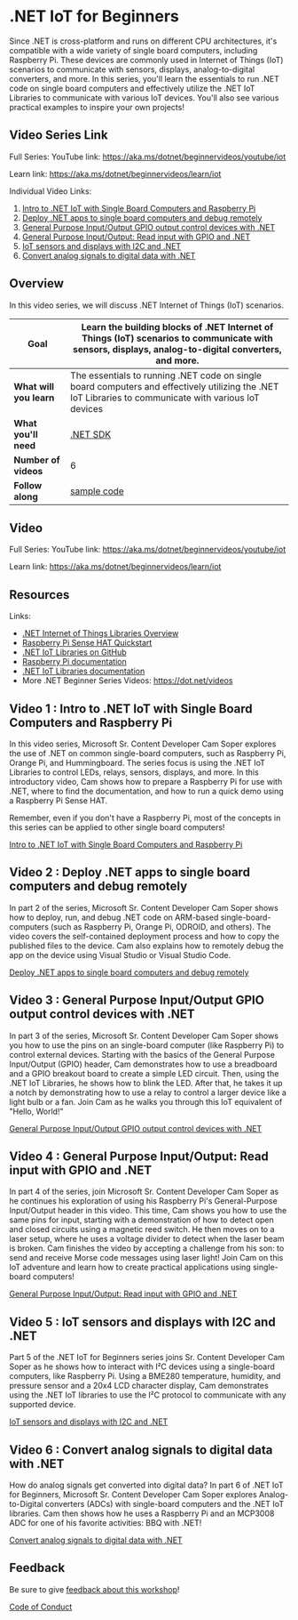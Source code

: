 # .NET IoT for Beginners

Since .NET is cross-platform and runs on different CPU architectures, it's compatible with a wide variety of single board computers, including Raspberry Pi. These devices are commonly used in Internet of Things (IoT) scenarios to communicate with sensors, displays, analog-to-digital converters, and more. In this series, you'll learn the essentials to run .NET code on single board computers and effectively utilize the .NET IoT Libraries to communicate with various IoT devices. You'll also see various practical examples to inspire your own projects!

## Video Series Link

Full Series:
YouTube link: https://aka.ms/dotnet/beginnervideos/youtube/iot 

Learn link: https://aka.ms/dotnet/beginnervideos/learn/iot

Individual Video Links:
1. [Intro to .NET IoT with Single Board Computers and Raspberry Pi](https://youtu.be/SV08PVtAHrc?si=MWtC36lmGQ1Y_4gY)
1. [Deploy .NET apps to single board computers and debug remotely](https://youtu.be/bJSSU5YuHKg?si=SlCVSunIfy2fypOH)
1. [General Purpose Input/Output GPIO output control devices with .NET](https://youtu.be/VbuBpRrvYeY?si=oCXy4RWh-xOeNh-4)
1. [General Purpose Input/Output: Read input with GPIO and .NET](https://youtu.be/e_2DCBpwgWw?si=liEAq_5qCqxbs4VD)
1. [IoT sensors and displays with I2C and .NET](https://youtu.be/Zqttrk3FiCg?si=DDaf6cpf1JMAB-N6)
1. [Convert analog signals to digital data with .NET](https://youtu.be/ZoiMCrLGw6M?si=EbZ6hyuolYH_oRZh)

## Overview

In this video series, we will discuss .NET Internet of Things (IoT) scenarios.

| **Goal**              |  Learn the building blocks of .NET Internet of Things (IoT) scenarios to communicate with sensors, displays, analog-to-digital converters, and more.                                   |
| ----------------------------- | --------------------------------------------------------------------- |
| **What will you learn**       | The essentials to running .NET code on single board computers and effectively utilizing the .NET IoT Libraries to communicate with various IoT devices                                        |
| **What you'll need**          | [.NET SDK](https://dotnet.microsoft.com/en-us/download/visual-studio-sdks) |
| **Number of videos**                  | 6                                                                |
| **Follow along**                  |[sample code](sample-code)                                                                |
 
                         
## Video

Full Series:
YouTube link: https://aka.ms/dotnet/beginnervideos/youtube/iot 

Learn link: https://aka.ms/dotnet/beginnervideos/learn/iot

## Resources

Links:
- [.NET Internet of Things Libraries Overview](https://learn.microsoft.com/dotnet/iot/intro)
- [Raspberry Pi Sense HAT Quickstart](https://learn.microsoft.com/dotnet/iot/quickstarts/sensehat)
- [.NET IoT Libraries on GitHub](https://github.com/dotnet/iot)
- [Raspberry Pi documentation](https://www.raspberrypi.com/documentation/)
- [.NET IoT Libraries documentation](https://learn.microsoft.com/dotnet/iot/)
- More .NET Beginner Series Videos: https://dot.net/videos 
  
## Video 1 : Intro to .NET IoT with Single Board Computers and Raspberry Pi

In this video series, Microsoft Sr. Content Developer Cam Soper explores the use of .NET on common single-board computers, such as Raspberry Pi, Orange Pi, and Hummingboard. The series focus is using the .NET IoT Libraries to control LEDs, relays, sensors, displays, and more. In this introductory video, Cam shows how to prepare a Raspberry Pi for use with .NET, where to find the documentation, and how to run a quick demo using a Raspberry Pi Sense HAT.

Remember, even if you don't have a Raspberry Pi, most of the concepts in this series can be applied to other single board computers!

[Intro to .NET IoT with Single Board Computers and Raspberry Pi](https://youtu.be/SV08PVtAHrc?si=MWtC36lmGQ1Y_4gY)

## Video 2 : Deploy .NET apps to single board computers and debug remotely

In part 2 of the series, Microsoft Sr. Content Developer Cam Soper shows how to deploy, run, and debug .NET code on ARM-based single-board-computers (such as Raspberry Pi, Orange Pi, ODROID, and others). The video covers the self-contained deployment process and how to copy the published files to the device. Cam also explains how to remotely debug the app on the device using Visual Studio or Visual Studio Code.

[Deploy .NET apps to single board computers and debug remotely](https://youtu.be/bJSSU5YuHKg?si=SlCVSunIfy2fypOH)

## Video 3 : General Purpose Input/Output GPIO output control devices with .NET

In part 3 of the series, Microsoft Sr. Content Developer Cam Soper shows you how to use the pins on an single-board computer (like Raspberry Pi) to control external devices. Starting with the basics of the General Purpose Input/Output (GPIO) header, Cam demonstrates how to use a breadboard and a GPIO breakout board to create a simple LED circuit. Then, using the .NET IoT Libraries, he shows how to blink the LED. After that, he takes it up a notch by demonstrating how to use a relay to control a larger device like a light bulb or a fan. Join Cam as he walks you through this IoT equivalent of "Hello, World!"

[General Purpose Input/Output GPIO output control devices with .NET](https://youtu.be/VbuBpRrvYeY?si=oCXy4RWh-xOeNh-4)

## Video 4 : General Purpose Input/Output: Read input with GPIO and .NET

In part 4 of the series, join Microsoft Sr. Content Developer Cam Soper as he continues his exploration of using his Raspberry Pi's General-Purpose Input/Output header in this video. This time, Cam shows you how to use the same pins for input, starting with a demonstration of how to detect open and closed circuits using a magnetic reed switch. He then moves on to a laser setup, where he uses a voltage divider to detect when the laser beam is broken. Cam finishes the video by accepting a challenge from his son: to send and receive Morse code messages using laser light! Join Cam on this IoT adventure and learn how to create practical applications using single-board computers!

[General Purpose Input/Output: Read input with GPIO and .NET](https://youtu.be/e_2DCBpwgWw?si=liEAq_5qCqxbs4VD)

## Video 5 : IoT sensors and displays with I2C and .NET

Part 5 of the .NET IoT for Beginners series joins Sr. Content Developer Cam Soper as he shows how to interact with I²C devices using a single-board computers, like Raspberry Pi. Using a BME280 temperature, humidity, and pressure sensor and a 20x4 LCD character display, Cam demonstrates using the .NET IoT libraries to use the I²C protocol to communicate with any supported device.

[IoT sensors and displays with I2C and .NET](https://youtu.be/Zqttrk3FiCg?si=DDaf6cpf1JMAB-N6)

## Video 6 : Convert analog signals to digital data with .NET

How do analog signals get converted into digital data? In part 6 of .NET IoT for Beginners, Microsoft Sr. Content Developer Cam Soper explores Analog-to-Digital converters (ADCs) with single-board computers and the .NET IoT libraries. Cam then shows how he uses a Raspberry Pi and an MCP3008 ADC for one of his favorite activities: BBQ with .NET!

[Convert analog signals to digital data with .NET](https://youtu.be/ZoiMCrLGw6M?si=EbZ6hyuolYH_oRZh)

## Feedback

Be sure to give [feedback about this workshop](https://aka.ms/dotnet/beginnervideos/feedback)!

[Code of Conduct](../CODE_OF_CONDUCT.md)

